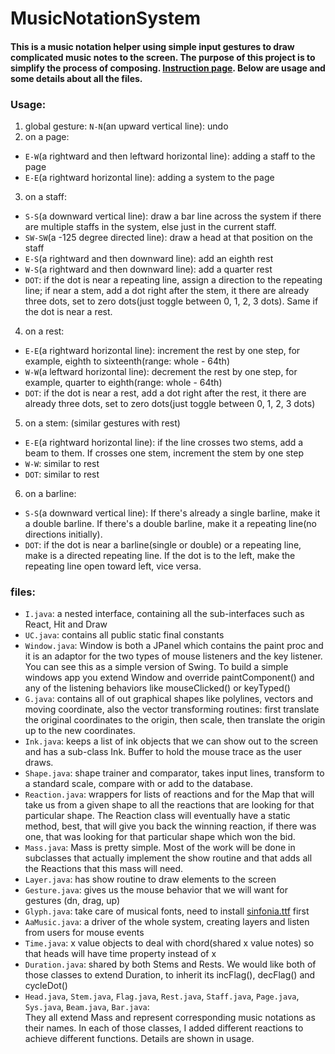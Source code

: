 # MusicNotationSystem
#### This is a music notation helper using simple input gestures to draw complicated music notes to the screen. The purpose of this project is to simplify the process of composing. [Instruction page](http://depts.washington.edu/cprogs/BCS/Books/BCS_MidJava.html). Below are usage and some details about all the files.
### Usage:
1. global gesture: ```N-N```(an upward vertical line): undo
2. on a page: 
  - ```E-W```(a rightward and then leftward horizontal line): adding a staff to the page
  - ```E-E```(a rightward horizontal line): adding a system to the page
3. on a staff:
  - ```S-S```(a downward vertical line): draw a bar line across the system if there are multiple staffs in the system, else just in the current staff.
  - ```SW-SW```(a -125 degree directed line): draw a head at that position on the staff
  - ```E-S```(a rightward and then downward line): add an eighth rest 
  - ```W-S```(a rightward and then downward line): add a quarter rest 
  - ```DOT```: if the dot is near a repeating line, assign a direction to the repeating line; if near a stem, add a dot right after the stem, it there are already three dots, set to zero dots(just toggle between 0, 1, 2, 3 dots). Same if the dot is near a rest.
4. on a rest:
  - ```E-E```(a rightward horizontal line): increment the rest by one step, for example, eighth to sixteenth(range: whole - 64th)
  - ```W-W```(a leftward horizontal line): decrement the rest by one step, for example, quarter to eighth(range: whole - 64th)
  - ```DOT```: if the dot is near a rest, add a dot right after the rest, it there are already three dots, set to zero dots(just toggle between 0, 1, 2, 3 dots)
5. on a stem: (similar gestures with rest)
  - ```E-E```(a rightward horizontal line): if the line crosses two stems, add a beam to them. If crosses one stem, increment the stem by one step
  - ```W-W```: similar to rest
  - ```DOT```: similar to rest
6. on a barline:
  - ```S-S```(a downward vertical line): If there's already a single barline, make it a double barline. If there's a double barline, make it a repeating line(no directions initially).
  - ```DOT```: if the dot is near a barline(single or double) or a repeating line, make is a directed repeating line. If the dot is to the left, make the repeating line open toward left, vice versa.
### files:
 - ```I.java```: a nested interface, containing all the sub-interfaces such as React, Hit and Draw
 - ```UC.java```: contains all public static final constants
 - ```Window.java```:  Window is both a JPanel which contains the paint proc and it is an adaptor for the two types of mouse listeners and the key listener. You can see this as a simple version of Swing. To build a simple windows app you extend Window and override paintComponent() and any of the listening behaviors like mouseClicked() or keyTyped()
 - ```G.java```: contains all of out graphical shapes like polylines, vectors and moving coordinate, also the vector transforming routines: first translate the original coordinates to the origin, then scale, then translate the origin up to the new coordinates.
 - ```Ink.java```: keeps a list of ink objects that we can show out to the screen and has a sub-class Ink. Buffer to hold the mouse trace as the user draws.
 - ```Shape.java```: shape trainer and comparator, takes input lines, transform to a standard scale, compare with or add to the database.
 - ```Reaction.java```: wrappers for lists of reactions and for the Map that will take us from a given shape to all the reactions that are looking for that particular shape. The Reaction class will eventually have a static method, best, that will give you back the winning reaction, if there was one, that was looking for that particular shape which won the bid.
 - ```Mass.java```: Mass is pretty simple. Most of the work will be done in subclasses that actually implement the show routine and that adds all the Reactions that this mass will need.
 - ```Layer.java```: has show routine to draw elements to the screen
 - ```Gesture.java```: gives us the mouse behavior that we will want for gestures (dn, drag, up)
 - ```Glyph.java```: take care of musical fonts, need to install [sinfonia.ttf](http://depts.washington.edu/cprogs/BCS/) first
 - ```AaMusic.java```: a driver of the whole system, creating layers and listen from users for mouse events
 - ```Time.java```: x value objects to deal with chord(shared x value notes) so that heads will have time property instead of x
 - ```Duration.java```: shared by both Stems and Rests. We would like both of those classes to extend Duration, to inherit its incFlag(), decFlag() and cycleDot()
 - ```Head.java```, ```Stem.java```, ```Flag.java```, ```Rest.java```, ```Staff.java```, ```Page.java```, ```Sys.java```, ```Beam.java```, ```Bar.java```:   
     They all extend Mass and represent corresponding music notations as their names. In each of those classes, I added different reactions to achieve different functions. Details are shown in usage.